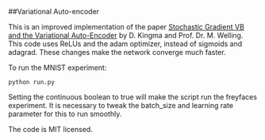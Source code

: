 ##Variational Auto-encoder

This is an improved implementation of the paper [Stochastic Gradient VB and the Variational Auto-Encoder](http://arxiv.org/abs/1312.6114) by D. Kingma and Prof. Dr. M. Welling. This code uses ReLUs and the adam optimizer, instead of sigmoids and adagrad. These changes make the network converge much faster.

To run the MNIST experiment:

`python run.py`

Setting the continuous boolean to true will make the script run the freyfaces experiment. It is necessary to tweak the batch_size and learning rate parameter for this to run smoothly.


The code is MIT licensed.
